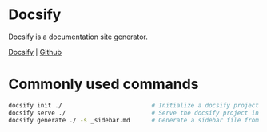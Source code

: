 # Docsify

Docsify is a documentation site generator.

[Docsify](https://docsify.js.org/#/) | [Github](https://github.com/docsifyjs/docsify-cli)


# Commonly used commands

```bash
docsify init ./                         # Initialize a docsify project in current directory
docsify serve ./                        # Serve the docsify project in current directory
docsify generate ./ -s _sidebar.md      # Generate a sidebar file from current directory
```



